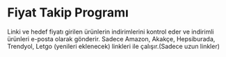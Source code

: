 <h1>Fiyat Takip Programı</h1>
Linki ve hedef fiyatı girilen ürünlerin indirimlerini kontrol eder ve indirimli ürünleri e-posta olarak gönderir.
Sadece Amazon, Akakçe, Hepsiburada, Trendyol, Letgo (yenileri eklenecek) linkleri ile çalışır.(Sadece uzun linkler)

